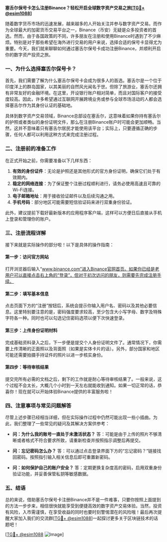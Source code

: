 **塞舌尔保号卡怎么注册Binance？轻松开启全球数字资产交易之旅[[TG💪+ @esim1088](https://t.me/s/esim1088)]**

随着数字货币市场的迅速发展，越来越多的人开始关注并参与数字资产交易。而作为全球最大的加密货币交易平台之一，Binance（币安）无疑是众多投资者的首选。然而，由于各国政策的不同，许多朋友在注册和使用Binance时遇到了不少麻烦。特别是对于那些希望在海外进行交易的用户来说，选择合适的保号卡显得尤为重要。今天，我们就来聊聊如何通过塞舌尔保号卡成功注册Binance，并顺利开启你的数字资产投资之旅。

### 一、为什么选择塞舌尔保号卡？

首先，我们需要了解为什么塞舌尔保号卡会成为很多人的首选。塞舌尔是一个位于印度洋上的群岛国家，以其美丽的自然风光闻名于世。但除了旅游业，塞舌尔还拥有非常友好的金融环境。在这里，开设银行账户相对简单，而且对国际客户的接受度较高。因此，许多希望通过互联网开展跨境业务或参与全球市场活动的人都会选择塞舌尔作为其身份认证的基础地。

具体到数字资产交易领域，Binance总部设在塞舌尔，这意味着如果你持有塞舌尔的护照或者类似的身份证明文件，那么在注册Binance账户时可能会更加顺畅。当然，这并不意味着只有塞舌尔居民才能使用该平台；实际上，只要遵循正确的步骤，任何人都可以利用这种方式来完成注册过程。

### 二、注册前的准备工作

在正式开始之前，你需要准备以下几样东西：

1. **有效的身份证件**：无论是护照还是其他形式的官方身份证明，确保它们处于有效期内。
2. **稳定的网络连接**：为了保证整个注册过程顺利进行，请务必使用高速且可靠的Wi-Fi连接。
3. **电子邮箱地址**：用于接收验证邮件以及后续沟通之用。
4. **手机号码**：部分地区可能需要短信验证码来进行双重身份验证。

此外，建议提前下载好最新版本的应用程序客户端，这样可以方便日后直接从手机上登录和管理你的账户。

### 三、注册流程详解

接下来就是实际操作的部分啦！以下是具体的操作指南：

#### 第一步：访问官方网站

打开浏览器后输入“www.binance.com”进入Binance官网首页。如果你已经是老用户可以直接点击右上角的“登录”，但对于初次访问的朋友，则需要先完成注册手续。

#### 第二步：填写基本信息

点击页面下方的“注册”按钮后，系统会提示你输入用户名、密码以及其他必要信息。这里特别要注意的是，密码强度要求较高，至少包含大小写字母、数字及特殊字符各一种。同时也可以勾选记住密码选项以便下次快速登录。

#### 第三步：上传身份证明材料

完成基础资料录入之后，下一步便是提交个人身份证明文件了。通常情况下，你需要上传清晰的正面照以及背面照（如果是实体卡片的话）。另外，部分国家和地区可能还需要拍摄手持证件的照片以进一步核实身份。

#### 第四步：等待审核结果

提交完所有必需的文档之后，剩下的工作就是耐心等待审核结果了。一般来说，这个过程不会太长，大概几个小时到一天左右就能收到通知。如果一切正常的话，恭喜你！现在就可以开始体验Binance提供的丰富服务啦！

### 四、注意事项与常见问题解答

尽管上述步骤已经相当详细，但在实际操作过程中仍然可能出现一些小插曲。为此，我们整理了一些常见的疑问及其解决方案供参考：

- **问：为什么我的账号一直处于未激活状态？**
  答：可能是由于上传的照片不够清晰或者格式不符合要求所致，请重新检查并按照指示调整后再提交。

- **问：忘记密码怎么办？**
  答：可以通过点击登录界面下方的“忘记密码？”链接找回密码。按照指引输入相关信息后即可重置新密码。

- **问：如何保护自己的账户安全？**
  答：定期更换复杂度高的密码，启用双重身份验证功能，并妥善保管私钥等敏感数据。

### 五、结语

总的来说，借助塞舌尔保号卡注册Binance并不是一件难事，只要你按照上面提到的方法一步步来，相信很快就能享受到便捷高效的数字资产交易体验。当然，投资有风险，入市需谨慎，在享受收益的同时也要时刻警惕潜在的风险哦！最后再次提醒大家加入我们的交流群[[TG💪+ @esim1088](https://t.me/s/esim1088)]一起探讨更多关于区块链技术的话题吧！

[[TG💪+ @esim1088](https://t.me/s/esim1088) ![Image](https://i.postimg.cc/4NQfJmqS/Snipaste-2025-05-13-00-14-12.png)]